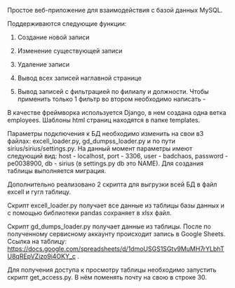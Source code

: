 Простое веб-приложение для взаимодействия с базой данных MySQL.

Поддерживаются следующие функции:

  1) Создание новой записи
  
  2) Изменение существующей записи
  
  3) Удаление записи
  
  4) Вывод всех записей наглавной странице
  
  5) Вывод записей с фильтрацией по филиалу и должности. Чтобы применить только 1 фильтр во втором необходимо написать -
  
В качестве фреймворка используется Django, в нем создана одна ветка employees. Шаблоны html страниц находятся в папке templates.

Параметры подключения к БД необходимо изменить на свои в3 файлах: excell_loader.py, gd_dumpss_loader.py и по пути sirius/sirius/settings.py. На данный момент параметры имеют следующий вид: host - localhost, port - 3306, user - badchaos, password - pe0038900, db - sirius (в settings.py db это NAME). Для создания таблицы выполняется миграция.

Дополнительно реализовано 2 скрипта для выгрузки всей БД в файл excell и гугл таблицу.

Скрипт excell_loader.py получает все данные из таблицы базы данных и с помощью библиотеки pandas сохраняет в xlsx файл.

Скрипт gd_dumps_loader.py получает данные из таблицы. После по полученному сервисному аккаунту происходит запись в Google Sheets. Ссылка на таблицу: https://docs.google.com/spreadsheets/d/1dmoUSGS1SGtv9MuMH7rYLbhTU8qREpVZizo9i4OKY_c . 

Для получения доступа к просмотру таблицы необходимо запустить скрипт get_access.py. В нём поменять почту на свою в строке 30.
